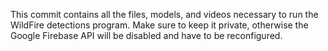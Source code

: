 This commit contains all the files, models, and videos necessary to run the WildFire detections program. Make sure to keep it private, otherwise the Google Firebase API will be disabled and have to be reconfigured.
